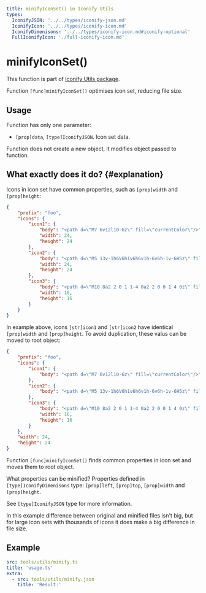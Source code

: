 ```yaml
title: minifyIconSet() in Iconify Utils
types:
  IconifyJSON: '../../types/iconify-json.md'
  IconifyIcon: '../../types/iconify-icon.md'
  IconifyDimenisons: '../../types/iconify-icon.md#iconify-optional'
  FullIconifyIcon: './full-iconify-icon.md'
```

# minifyIconSet()

This function is part of [Iconify Utils package](./index.md).

Function `[func]minifyIconSet()` optimises icon set, reducing file size.

## Usage

Function has only one parameter:

- `[prop]data`, `[type]IconifyJSON`. Icon set data.

Function does not create a new object, it modifies object passed to function.

## What exactly does it do? {#explanation}

Icons in icon set have common properties, such as `[prop]width` and `[prop]height`:

```json
{
	"prefix": "foo",
	"icons": {
		"icon1": {
			"body": "<path d=\"M7 6v12l10-6z\" fill=\"currentColor\"/>",
			"width": 24,
			"height": 24
		},
		"icon2": {
			"body": "<path d=\"M5 13v-1h6V6h1v6h6v1h-6v6h-1v-6H5z\" fill=\"currentColor\"/>",
			"width": 24,
			"height": 24
		},
		"icon3": {
			"body": "<path d=\"M10 8a2 2 0 1 1-4 0a2 2 0 0 1 4 0z\" fill=\"currentColor\"/>",
			"width": 16,
			"height": 16
		}
	}
}
```

In example above, icons `[str]icon1` and `[str]icon2` have identical `[prop]width` and `[prop]height`. To avoid duplication, these valus can be moved to root object:

```json
{
	"prefix": "foo",
	"icons": {
		"icon1": {
			"body": "<path d=\"M7 6v12l10-6z\" fill=\"currentColor\"/>"
		},
		"icon2": {
			"body": "<path d=\"M5 13v-1h6V6h1v6h6v1h-6v6h-1v-6H5z\" fill=\"currentColor\"/>"
		},
		"icon3": {
			"body": "<path d=\"M10 8a2 2 0 1 1-4 0a2 2 0 0 1 4 0z\" fill=\"currentColor\"/>",
			"width": 16,
			"height": 16
		}
	},
	"width": 24,
	"height": 24
}
```

Function `[func]minifyIconSet()` finds common properties in icon set and moves them to root object.

What properties can be minified? Properties defined in `[type]IconifyDimenisons` type: `[prop]left`, `[prop]top`, `[prop]width` and `[prop]height`.

See `[type]IconifyJSON` type for more information.

In this example difference between original and minified files isn't big, but for large icon sets with thousands of icons it does make a big difference in file size.

## Example

```yaml
src: tools/utils/minify.ts
title: 'usage.ts'
extra:
  - src: tools/utils/minify.json
    title: 'Result:'
```

